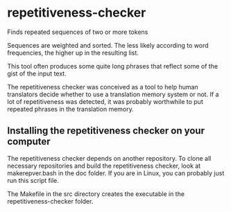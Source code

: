 # repetitiveness-checker
Finds repeated sequences of two or more tokens

Sequences are weighted and sorted. The less likely according to word frequencies, the higher up in the resulting list.

This tool often produces some quite long phrases that reflect some of the gist of the input text.

The repetitiveness checker was conceived as a tool to help human translators decide whether to use a translation memory system or not. If a lot of repetitiveness was detected, it was probably worthwhile to put repeated phrases in the translation memory.

## Installing the repetitiveness checker on your computer

The repetitiveness checker depends on another repository. To clone all necessary repositories and build the repetitiveness checker, look at makerepver.bash in the doc folder. If you are in Linux, you can probably just run this script file.

The Makefile in the src directory creates the executable in the repetitiveness-checker folder.
